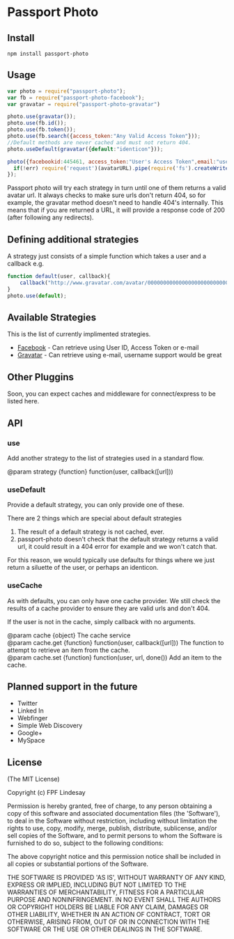 # Passport Photo

## Install

    npm install passport-photo

## Usage

```javascript
var photo = require("passport-photo");
var fb = require("passport-photo-facebook");
var gravatar = require("passport-photo-gravatar")

photo.use(gravatar());
photo.use(fb.id());
photo.use(fb.token());
photo.use(fb.search({access_token:"Any Valid Access Token"}));
//Default methods are never cached and must not return 404.
photo.useDefault(gravatar({default:"identicon"}));

photo({facebookid:445461, access_token:"User's Access Token",email:"user@example.com"}, function(err, avatarURL){
  if(!err) require('request')(avatarURL).pipe(require('fs').createWriteStream("./avatar.jpg"));
});
```

Passport photo will try each strategy in turn until one of them returns a valid avatar url.  It always checks to make sure urls don't return 404, so for example, the gravatar method doesn't need to handle 404's internally.  This means that if you are returned a URL, it will provide a response code of 200 (after following any redirects).

## Defining additional strategies

A strategy just consists of a simple function which takes a user and a callback e.g.

```javascript
function default(user, callback){
    callback("http://www.gravatar.com/avatar/00000000000000000000000000000000?d=mm");
}
photo.use(default);
```

## Available Strategies

This is the list of currently implimented strategies.

 * [Facebook](https://github.com/Tuskan360/passport-photo-facebook) - Can retrieve using User ID, Access Token or e-mail
 * [Gravatar](https://github.com/Tuskan360/passport-photo-gravatar) - Can retrieve using e-mail, username support would be great

## Other Pluggins

Soon, you can expect caches and middleware for connect/express to be listed here.

## API

### use

Add another strategy to the list of strategies used in a standard flow.

@param strategy {function} function(user, callback([url]))    

### useDefault

Provide a default strategy, you can only provide one of these.

There are 2 things which are special about default strategies

 1. The result of a default strategy is not cached, ever.
 2. passport-photo doesn't check that the default strategy returns a valid url, it could result in a 404 error for example and we won't catch that.

For this reason, we would typically use defaults for things where we just return a siluette of the user, or perhaps an identicon.

### useCache

As with defaults, you can only have one cache provider.  We still check the results of a cache provider to ensure they are valid urls and don't 404.

If the user is not in the cache, simply callback with no arguments.

@param cache {object} The cache service    
@param cache.get {function} function(user, callback([url])) The function to attempt to retrieve an item from the cache.    
@param cache.set {function} function(user, url, done()) Add an item to the cache.    

## Planned support in the future

 * Twitter
 * Linked In
 * Webfinger
 * Simple Web Discovery
 * Google+
 * MySpace

## License

(The MIT License)

Copyright (c) FPF Lindesay

Permission is hereby granted, free of charge, to any person obtaining a copy of this software and associated 
documentation files (the 'Software'), to deal in the Software without restriction, including without limitation 
the rights to use, copy, modify, merge, publish, distribute, sublicense, and/or sell copies of the Software, and 
to permit persons to whom the Software is furnished to do so, subject to the following conditions:

The above copyright notice and this permission notice shall be included in all copies or substantial portions 
of the Software.

THE SOFTWARE IS PROVIDED 'AS IS', WITHOUT WARRANTY OF ANY KIND, EXPRESS OR IMPLIED, INCLUDING BUT NOT LIMITED TO 
THE WARRANTIES OF MERCHANTABILITY, FITNESS FOR A PARTICULAR PURPOSE AND NONINFRINGEMENT. IN NO EVENT SHALL THE 
AUTHORS OR COPYRIGHT HOLDERS BE LIABLE FOR ANY CLAIM, DAMAGES OR OTHER LIABILITY, WHETHER IN AN ACTION OF CONTRACT,
TORT OR OTHERWISE, ARISING FROM, OUT OF OR IN CONNECTION WITH THE SOFTWARE OR THE USE OR OTHER DEALINGS IN THE SOFTWARE.